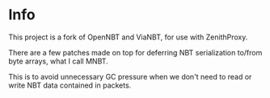 # Info

This project is a fork of OpenNBT and ViaNBT, for use with ZenithProxy.

There are a few patches made on top for deferring NBT serialization to/from byte arrays, what I call MNBT.

This is to avoid unnecessary GC pressure when we don't need to read or write NBT data contained in packets.
